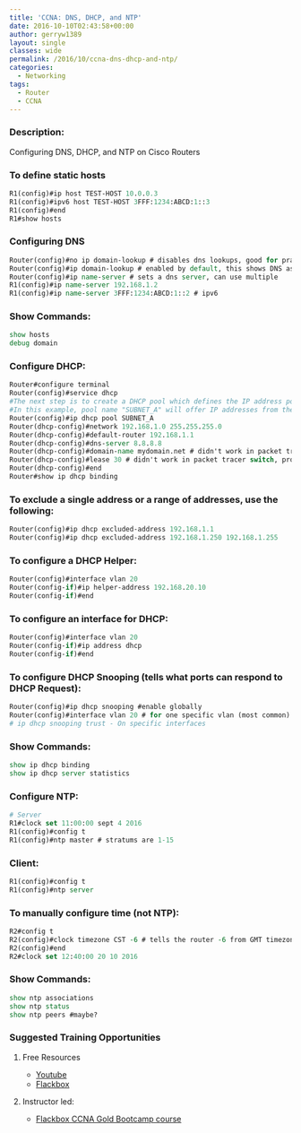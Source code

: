 ```yaml
---
title: 'CCNA: DNS, DHCP, and NTP'
date: 2016-10-10T02:43:58+00:00
author: gerryw1389
layout: single
classes: wide
permalink: /2016/10/ccna-dns-dhcp-and-ntp/
categories:
  - Networking
tags:
  - Router
  - CCNA
---
```

<!--more-->

### Description:

Configuring DNS, DHCP, and NTP on Cisco Routers

### To define static hosts

   ```tcl
   R1(config)#ip host TEST-HOST 10.0.0.3
   R1(config)#ipv6 host TEST-HOST 3FFF:1234:ABCD:1::3
   R1(config)#end
   R1#show hosts
   ```

### Configuring DNS

   ```tcl
   Router(config)#no ip domain-lookup # disables dns lookups, good for practicing but not in real world
   Router(config)#ip domain-lookup # enabled by default, this shows DNS as running
   Router(config)#ip name-server # sets a dns server, can use multiple
   R1(config)#ip name-server 192.168.1.2
   R1(config)#ip name-server 3FFF:1234:ABCD:1::2 # ipv6
   ```

### Show Commands:

   ```tcl
   show hosts
   debug domain
   ```

### Configure DHCP:

   ```tcl
   Router#configure terminal
   Router(config)#service dhcp
   #The next step is to create a DHCP pool which defines the IP address pool that will be allocated to clients.
   #In this example, pool name "SUBNET_A" will offer IP addresses from the 192.168.1.0/24 range:
   Router(config)#ip dhcp pool SUBNET_A
   Router(dhcp-config)#network 192.168.1.0 255.255.255.0
   Router(dhcp-config)#default-router 192.168.1.1
   Router(dhcp-config)#dns-server 8.8.8.8
   Router(dhcp-config)#domain-name mydomain.net # didn't work in packet tracer, probably work on router
   Router(dhcp-config)#lease 30 # didn't work in packet tracer switch, probably work on router
   Router(dhcp-config)#end
   Router#show ip dhcp binding
   ```

### To exclude a single address or a range of addresses, use the following:

   ```tcl
   Router(config)#ip dhcp excluded-address 192.168.1.1
   Router(config)#ip dhcp excluded-address 192.168.1.250 192.168.1.255
   ```

### To configure a DHCP Helper:

   ```tcl
   Router(config)#interface vlan 20
   Router(config-if)#ip helper-address 192.168.20.10
   Router(config-if)#end
   ```

### To configure an interface for DHCP:

   ```tcl
   Router(config)#interface vlan 20
   Router(config-if)#ip address dhcp
   Router(config-if)#end
   ```

### To configure DHCP Snooping (tells what ports can respond to DHCP Request):

   ```tcl
   Router(config)#ip dhcp snooping #enable globally
   Router(config)#interface vlan 20 # for one specific vlan (most common)
   # ip dhcp snooping trust - On specific interfaces
   ```

### Show Commands:

   ```tcl
   show ip dhcp binding
   show ip dhcp server statistics
   ```

### Configure NTP:

   ```tcl
   # Server
   R1#clock set 11:00:00 sept 4 2016
   R1(config)#config t
   R1(config)#ntp master # stratums are 1-15
   ```

### Client:

   ```tcl
   R1(config)#config t
   R1(config)#ntp server
   ```

### To manually configure time (not NTP):

   ```tcl
   R2#config t
   R2(config)#clock timezone CST -6 # tells the router -6 from GMT timezone
   R2(config)#end
   R2#clock set 12:40:00 20 10 2016
   ```

### Show Commands:

   ```tcl
   show ntp associations
   show ntp status
   show ntp peers #maybe?
   ```

### Suggested Training Opportunities

1. Free Resources
   - [Youtube](https://www.youtube.com)
   - [Flackbox](https://www.flackbox.com/cisco-ccna-lab-guide)

2. Instructor led:
   - [Flackbox CCNA Gold Bootcamp course](https://www.flackbox.com/cisco-ccna-course)
